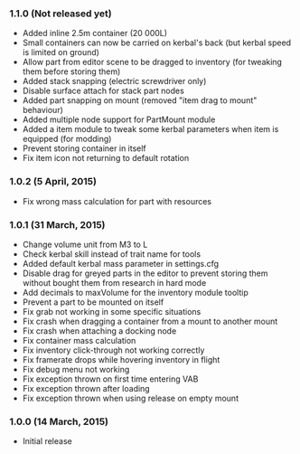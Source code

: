 ### 1.1.0 (Not released yet)
- Added inline 2.5m container (20 000L)
- Small containers can now be carried on kerbal's back (but kerbal speed is limited on ground)
- Allow part from editor scene to be dragged to inventory (for tweaking them before storing them)
- Added stack snapping (electric screwdriver only)
- Disable surface attach for stack part nodes
- Added part snapping on mount (removed "item drag to mount" behaviour)
- Added multiple node support for PartMount module  
- Added a item module to tweak some kerbal parameters when item is equipped (for modding)
- Prevent storing container in itself
- Fix item icon not returning to default rotation 

### 1.0.2 (5 April, 2015)
- Fix wrong mass calculation for part with resources 

### 1.0.1 (31 March, 2015)
- Change volume unit from M3 to L
- Check kerbal skill instead of trait name for tools
- Added default kerbal mass parameter in settings.cfg
- Disable drag for greyed parts in the editor to prevent storing them without bought them from research in hard mode
- Add decimals to maxVolume for the inventory module tooltip
- Prevent a part to be mounted on itself
- Fix grab not working in some specific situations
- Fix crash when dragging a container from a mount to another mount
- Fix crash when attaching a docking node
- Fix container mass calculation
- Fix inventory click-through not working correctly
- Fix framerate drops while hovering inventory in flight
- Fix debug menu not working
- Fix exception thrown on first time entering VAB
- Fix exception thrown after loading
- Fix exception thrown when using release on empty mount

### 1.0.0 (14 March, 2015)
- Initial release